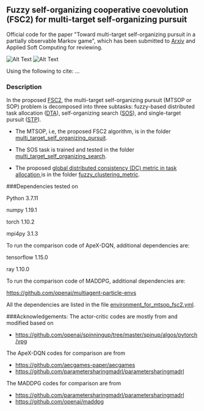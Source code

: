 ## Fuzzy self-organizing cooperative coevolution (FSC2) for multi-target self-organizing pursuit

Official code for the paper "Toward multi-target self-organizing pursuit in a partially observable Markov game", which has been submitted to [Arxiv](https://arxiv.org/) and Applied Soft Computing for reviewing.

![Alt Text](https://github.com/LijunSun90/pursuitFSC2/tree/main/multi_target_self_organizing_pursuit/data/case_study_40x40_4t_16p.gif)
![Alt Text](https://github.com/LijunSun90/pursuitFSC2/tree/main/multi_target_self_organizing_pursuit/data/case_study_80x80_256t_1024p.gif)

Using the following to cite:
...

### Description

In the proposed [FSC2](https://github.com/LijunSun90/pursuitFSC2/tree/main/multi_target_self_organizing_pursuit/lib/predators/self_organized_predator.py), 
the multi-target self-organizing pursuit (MTSOP or SOP) problem is decomposed into three subtasks: 
fuzzy-based distributed task allocation ([DTA](https://github.com/LijunSun90/pursuitFSC2/tree/main/multi_target_self_organizing_pursuit/lib/predators/clustering.py)),
self-organizing search ([SOS](https://github.com/LijunSun90/pursuitFSC2/tree/main/multi_target_self_organizing_pursuit/lib/predators/rl_searcher.py)), and
single-target pursuit ([STP](https://github.com/LijunSun90/pursuitFSC2/tree/main/multi_target_self_organizing_pursuit/lib/predators/ccrpursuer.py)).

- The MTSOP, i.e, the proposed FSC2 algorithm, is in the folder [multi_target_self_organizing_pursuit](https://github.com/LijunSun90/pursuitFSC2/tree/main/multi_target_self_organizing_pursuit).

- The SOS task is trained and tested in the folder [multi_target_self_organizing_search](https://github.com/LijunSun90/pursuitFSC2/tree/main/multi_target_self_organizing_search).

- The proposed [global distributed consistency (DC) metric in task allocation ](https://github.com/LijunSun90/pursuitFSC2/tree/main/multi_target_self_organizing_pursuit/fuzzy_clustering_metric/compute_consistency.py) is in the folder [fuzzy_clustering_metric](https://github.com/LijunSun90/pursuitFSC2/tree/main/multi_target_self_organizing_pursuit/fuzzy_clustering_metric).


###Dependencies tested on

Python 3.7.11

numpy 1.19.1

torch 1.10.2

mpi4py 3.1.3

To run the comparison code of ApeX-DQN, additional dependencies are:

tensorflow 1.15.0

ray 1.10.0

To run the comparison code of MADDPG, additional dependencies are:

https://github.com/openai/multiagent-particle-envs

All the dependencies are listed in the file [environment_for_mtsop_fsc2.yml](https://github.com/LijunSun90/pursuitFSC2/tree/main/multi_target_self_organizing_pursuit/environment_for_mtsop_fsc2.yml).

###Acknowledgements:
The actor-critic codes are mostly from and modified based on
- https://github.com/openai/spinningup/tree/master/spinup/algos/pytorch/vpg

The ApeX-DQN codes for comparison are from
- https://github.com/aecgames-paper/aecgames
- https://github.com/parametersharingmadrl/parametersharingmadrl

The MADDPG codes for comparison are from
- https://github.com/parametersharingmadrl/parametersharingmadrl
- https://github.com/openai/maddpg

